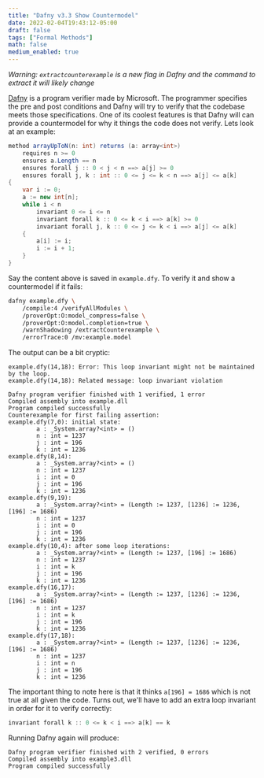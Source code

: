 ```yaml
---
title: "Dafny v3.3 Show Countermodel"
date: 2022-02-04T19:43:12-05:00
draft: false
tags: ["Formal Methods"]
math: false
medium_enabled: true
---
```


*Warning: `extractcounterexample` is a new flag in Dafny and the command to extract it will likely change*

[Dafny](https://www.microsoft.com/en-us/research/project/dafny-a-language-and-program-verifier-for-functional-correctness/) is a program verifier made by Microsoft. The programmer specifies the pre and post conditions and Dafny will try to verify that the codebase meets those specifications. One of its coolest features is that Dafny will can provide a countermodel for why it things the code does not verify.  Lets look at an example:	

```csharp
method arrayUpToN(n: int) returns (a: array<int>)
    requires n >= 0
    ensures a.Length == n
    ensures forall j :: 0 < j < n ==> a[j] >= 0
    ensures forall j, k : int :: 0 <= j <= k < n ==> a[j] <= a[k]
{
    var i := 0;
    a := new int[n];
    while i < n
        invariant 0 <= i <= n
        invariant forall k :: 0 <= k < i ==> a[k] >= 0
        invariant forall j, k :: 0 <= j <= k < i ==> a[j] <= a[k]
    {
        a[i] := i;
        i := i + 1;
    }
}
```

Say the content above is saved in  `example.dfy`. To verify it and show a countermodel if it fails:

```bash
dafny example.dfy \
	/compile:4 /verifyAllModules \
	/proverOpt:O:model_compress=false \
	/proverOpt:O:model.completion=true \
	/warnShadowing /extractCounterexample \
	/errorTrace:0 /mv:example.model
```

The output can be a bit cryptic:

```
example.dfy(14,18): Error: This loop invariant might not be maintained by the loop.
example.dfy(14,18): Related message: loop invariant violation

Dafny program verifier finished with 1 verified, 1 error
Compiled assembly into example.dll
Program compiled successfully
Counterexample for first failing assertion: 
example.dfy(7,0): initial state:
        a : _System.array?<int> = ()
        n : int = 1237
        j : int = 196
        k : int = 1236
example.dfy(8,14):
        a : _System.array?<int> = ()
        n : int = 1237
        i : int = 0
        j : int = 196
        k : int = 1236
example.dfy(9,19):
        a : _System.array?<int> = (Length := 1237, [1236] := 1236, [196] := 1686)
        n : int = 1237
        i : int = 0
        j : int = 196
        k : int = 1236
example.dfy(10,4): after some loop iterations:
        a : _System.array?<int> = (Length := 1237, [196] := 1686)
        n : int = 1237
        i : int = k
        j : int = 196
        k : int = 1236
example.dfy(16,17):
        a : _System.array?<int> = (Length := 1237, [1236] := 1236, [196] := 1686)
        n : int = 1237
        i : int = k
        j : int = 196
        k : int = 1236
example.dfy(17,18):
        a : _System.array?<int> = (Length := 1237, [1236] := 1236, [196] := 1686)
        n : int = 1237
        i : int = n
        j : int = 196
        k : int = 1236

```

The important thing to note here is that it thinks `a[196] = 1686` which is not true at all given the code. Turns out, we'll have to add an extra loop invariant in order for it to verify correctly:

```csharp
invariant forall k :: 0 <= k < i ==> a[k] == k
```

Running Dafny again will produce:

```
Dafny program verifier finished with 2 verified, 0 errors
Compiled assembly into example3.dll
Program compiled successfully
```

